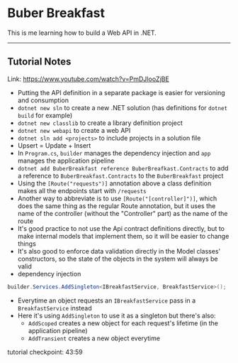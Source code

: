 # Buber Breakfast

This is me learning how to build a Web API in .NET.

---

## Tutorial Notes

Link: https://www.youtube.com/watch?v=PmDJIooZjBE

- Putting the API definition in a separate package is easier for versioning and consumption
- `dotnet new sln` to create a new .NET solution (has definitions for `dotnet build` for example)
- `dotnet new classlib` to create a library definition project
- `dotnet new webapi` to create a web API
- `dotnet sln add <projects>` to include projects in a solution file
- Upsert = Update + Insert
- In `Program.cs`, `builder` manages the dependency injection and `app` manages the application pipeline
- `dotnet add BuberBreakfast reference BuberBreafkast.Contracts` to add a reference to `BuberBreakfast.Contracts` to the `BuberBreakfast` project
- Using the `[Route("requests")]` annotation above a class definition makes all the endpoints start with `/requests`
- Another way to abbreviate is to use `[Route("[controller]")]`, which does the same thing as the regular Route annotation, but it uses the name of the controller (without the "Controller" part) as the name of the route
- It's good practice to not use the Api contract definitions directly, but to make internal models that implement them, so it will be easier to change things
- It's also good to enforce data validation directly in the Model classes' constructors, so the state of the objects in the system will always be valid
- dependency injection
```csharp
builder.Services.AddSingleton<IBreakfastService, BreakfastService>();
```
- Everytime an object requests an `IBreakfastService` pass in a `BreakfastService` instead
- Here it's using `AddSingleton` to use it as a singleton but there's also:
  - `AddScoped` creates a new object for each request's lifetime (in the application pipeline)
  - `AddTransient` creates a new object everytime

tutorial checkpoint: 43:59